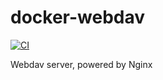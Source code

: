 # docker-webdav

[![CI](https://github.com/RealOrangeOne/docker-webdav/actions/workflows/ci.yml/badge.svg)](https://github.com/RealOrangeOne/docker-webdav/actions/workflows/ci.yml)

Webdav server, powered by Nginx
